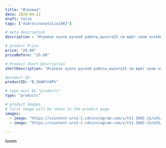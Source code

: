 ```yaml
---
title: "Игровая"
date: 2020-04-22
draft: false
tags: ["dubrovinanatalia1963"]

# meta description
description : "Игровая кукла ручной работы,высота25 см ждёт свою хозяйку.Обращаться в директ."

# product Price
price: "20.00"
priceBefore: "25.00"

# Product Short Description
shortDescription: "Игровая кукла ручной работы,высота25 см ждёт свою хозяйку.Обращаться в директ."

#product ID
productID: "B_SkWKYn8Pk"

# type must be "products"
type: "products"

# product Images
# first image will be shown in the product page
images:
  - image: "https://scontent-arn2-1.cdninstagram.com/v/t51.2885-15/e35/94203357_306488820337155_3680973377255365976_n.jpg?_nc_ht=scontent-arn2-1.cdninstagram.com&_nc_cat=103&_nc_ohc=vUXx-qgs1rQAX9f-RYc&se=7&tp=1&oh=711cbf2e7de045b4a6afb94dad6cb8a0&oe=605B9D6E&ig_cache_key=MjI5MzA1NTAwOTgyNjE2MzAwMQ%3D%3D.2"
  - image: "https://scontent-arn2-1.cdninstagram.com/v/t51.2885-15/e35/94356708_648039479077228_3131857527306833737_n.jpg?_nc_ht=scontent-arn2-1.cdninstagram.com&_nc_cat=104&_nc_ohc=S_zWuAmrsKQAX9UBFVB&se=7&tp=1&oh=b60ffeddde7370cd36ab99a70ce8a749&oe=605CF2DA&ig_cache_key=MjI5MzA1NTAwOTg1MTM1Mzc2Nw%3D%3D.2"

---
```

lorem
